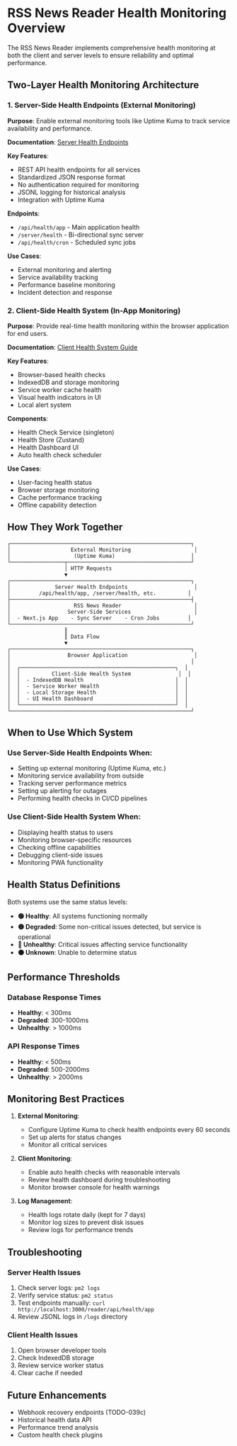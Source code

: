 # RSS News Reader Health Monitoring Overview

The RSS News Reader implements comprehensive health monitoring at both the client and server levels to ensure reliability and optimal performance.

## Two-Layer Health Monitoring Architecture

### 1. Server-Side Health Endpoints (External Monitoring)

**Purpose**: Enable external monitoring tools like Uptime Kuma to track service availability and performance.

**Documentation**: [Server Health Endpoints](./server-health-endpoints.md)

**Key Features**:

- REST API health endpoints for all services
- Standardized JSON response format
- No authentication required for monitoring
- JSONL logging for historical analysis
- Integration with Uptime Kuma

**Endpoints**:

- `/api/health/app` - Main application health
- `/server/health` - Bi-directional sync server
- `/api/health/cron` - Scheduled sync jobs

**Use Cases**:

- External monitoring and alerting
- Service availability tracking
- Performance baseline monitoring
- Incident detection and response

### 2. Client-Side Health System (In-App Monitoring)

**Purpose**: Provide real-time health monitoring within the browser application for end users.

**Documentation**: [Client Health System Guide](./client-health-system.md)

**Key Features**:

- Browser-based health checks
- IndexedDB and storage monitoring
- Service worker cache health
- Visual health indicators in UI
- Local alert system

**Components**:

- Health Check Service (singleton)
- Health Store (Zustand)
- Health Dashboard UI
- Auto health check scheduler

**Use Cases**:

- User-facing health status
- Browser storage monitoring
- Cache performance tracking
- Offline capability detection

## How They Work Together

```
┌─────────────────────────────────────────────────────────┐
│                   External Monitoring                    │
│                    (Uptime Kuma)                        │
└─────────────────┬───────────────────────────────────────┘
                  │ HTTP Requests
                  ▼
┌─────────────────────────────────────────────────────────┐
│              Server Health Endpoints                     │
│         /api/health/app, /server/health, etc.          │
├─────────────────────────────────────────────────────────┤
│                    RSS News Reader                       │
│                  Server-Side Services                    │
│  - Next.js App    - Sync Server    - Cron Jobs         │
└─────────────────────────────────────────────────────────┘
                  ║
                  ║ Data Flow
                  ▼
┌─────────────────────────────────────────────────────────┐
│                  Browser Application                     │
│                                                         │
│  ┌─────────────────────────────────────────────────┐  │
│  │          Client-Side Health System               │  │
│  │  - IndexedDB Health                             │  │
│  │  - Service Worker Health                        │  │
│  │  - Local Storage Health                         │  │
│  │  - UI Health Dashboard                          │  │
│  └─────────────────────────────────────────────────┘  │
└─────────────────────────────────────────────────────────┘
```

## When to Use Which System

### Use Server-Side Health Endpoints When:

- Setting up external monitoring (Uptime Kuma, etc.)
- Monitoring service availability from outside
- Tracking server performance metrics
- Setting up alerting for outages
- Performing health checks in CI/CD pipelines

### Use Client-Side Health System When:

- Displaying health status to users
- Monitoring browser-specific resources
- Checking offline capabilities
- Debugging client-side issues
- Monitoring PWA functionality

## Health Status Definitions

Both systems use the same status levels:

- **🟢 Healthy**: All systems functioning normally
- **🟡 Degraded**: Some non-critical issues detected, but service is operational
- **🔴 Unhealthy**: Critical issues affecting service functionality
- **⚫ Unknown**: Unable to determine status

## Performance Thresholds

### Database Response Times

- **Healthy**: < 300ms
- **Degraded**: 300-1000ms
- **Unhealthy**: > 1000ms

### API Response Times

- **Healthy**: < 500ms
- **Degraded**: 500-2000ms
- **Unhealthy**: > 2000ms

## Monitoring Best Practices

1. **External Monitoring**:
   - Configure Uptime Kuma to check health endpoints every 60 seconds
   - Set up alerts for status changes
   - Monitor all critical services

2. **Client Monitoring**:
   - Enable auto health checks with reasonable intervals
   - Review health dashboard during troubleshooting
   - Monitor browser console for health warnings

3. **Log Management**:
   - Health logs rotate daily (kept for 7 days)
   - Monitor log sizes to prevent disk issues
   - Review logs for performance trends

## Troubleshooting

### Server Health Issues

1. Check server logs: `pm2 logs`
2. Verify service status: `pm2 status`
3. Test endpoints manually: `curl http://localhost:3000/reader/api/health/app`
4. Review JSONL logs in `/logs` directory

### Client Health Issues

1. Open browser developer tools
2. Check IndexedDB storage
3. Review service worker status
4. Clear cache if needed

## Future Enhancements

- Webhook recovery endpoints (TODO-039c)
- Historical health data API
- Performance trend analysis
- Custom health check plugins
